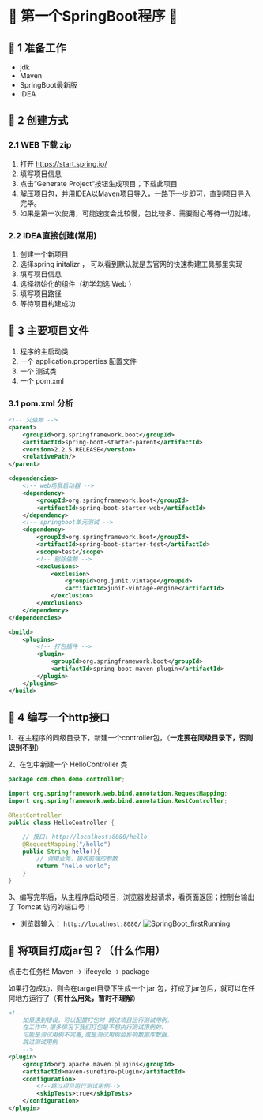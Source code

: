 # &#127800; 第一个SpringBoot程序 &#127800;
## &#127800; 1 准备工作
- jdk
- Maven
- SpringBoot最新版
- IDEA

## &#127800; 2 创建方式
### 2.1 WEB 下载 zip
1. 打开  https://start.spring.io/
2. 填写项目信息
3. 点击”Generate Project“按钮生成项目；下载此项目
4. 解压项目包，并用IDEA以Maven项目导入，一路下一步即可，直到项目导入完毕。
5. 如果是第一次使用，可能速度会比较慢，包比较多、需要耐心等待一切就绪。

### 2.2 IDEA直接创建(常用)
1. 创建一个新项目
2. 选择spring initalizr ， 可以看到默认就是去官网的快速构建工具那里实现
3. 填写项目信息
4. 选择初始化的组件（初学勾选 Web ）
5. 填写项目路径
6. 等待项目构建成功

## &#127800; 3 主要项目文件
1. 程序的主启动类
2. 一个 application.properties 配置文件
3. 一个 测试类
4. 一个 pom.xml

### 3.1 pom.xml 分析

```xml
<!-- 父依赖 -->
<parent>
    <groupId>org.springframework.boot</groupId>
    <artifactId>spring-boot-starter-parent</artifactId>
    <version>2.2.5.RELEASE</version>
    <relativePath/>
</parent>

<dependencies>
    <!-- web场景启动器 -->
    <dependency>
        <groupId>org.springframework.boot</groupId>
        <artifactId>spring-boot-starter-web</artifactId>
    </dependency>
    <!-- springboot单元测试 -->
    <dependency>
        <groupId>org.springframework.boot</groupId>
        <artifactId>spring-boot-starter-test</artifactId>
        <scope>test</scope>
        <!-- 剔除依赖 -->
        <exclusions>
            <exclusion>
                <groupId>org.junit.vintage</groupId>
                <artifactId>junit-vintage-engine</artifactId>
            </exclusion>
        </exclusions>
    </dependency>
</dependencies>

<build>
    <plugins>
        <!-- 打包插件 -->
        <plugin>
            <groupId>org.springframework.boot</groupId>
            <artifactId>spring-boot-maven-plugin</artifactId>
        </plugin>
    </plugins>
</build>
```

## &#127800; 4 编写一个http接口
1、在主程序的同级目录下，新建一个controller包，（**一定要在同级目录下，否则识别不到**）

2、在包中新建一个 HelloController 类
```java
package com.chen.demo.controller;

import org.springframework.web.bind.annotation.RequestMapping;
import org.springframework.web.bind.annotation.RestController;

@RestController
public class HelloController {

    // 接口: http://localhost:8080/hello
    @RequestMapping("/hello")
    public String hello(){
        // 调用业务，接收前端的参数
        return "hello world";
    }
}

```
3、编写完毕后，从主程序启动项目，浏览器发起请求，看页面返回；控制台输出了 Tomcat 访问的端口号！
- 浏览器输入： `http://localhost:8080/`
![SpringBoot_firstRunning](http://lc-dDwI9S44.cn-n1.lcfile.com/e14cd1100399908b4db6.png/SpringBoot_firstRunning.png)
## &#127800; 将项目打成jar包？（什么作用）
点击右任务栏 Maven -> lifecycle -> package

如果打包成功，则会在target目录下生成一个 jar 包，打成了jar包后，就可以在任何地方运行了（**有什么用处，暂时不理解**）
```xml
<!--
    如果遇到错误，可以配置打包时 跳过项目运行测试用例.
    在工作中,很多情况下我们打包是不想执行测试用例的.
    可能是测试用例不完善,或是测试用例会影响数据库数据.
    跳过测试用例
    -->
<plugin>
    <groupId>org.apache.maven.plugins</groupId>
    <artifactId>maven-surefire-plugin</artifactId>
    <configuration>
        <!--跳过项目运行测试用例-->
        <skipTests>true</skipTests>
    </configuration>
</plugin>
```